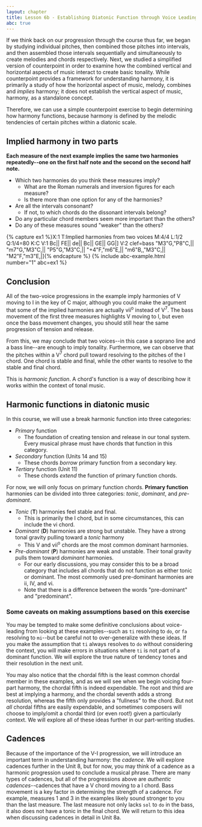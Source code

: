 ```yaml
---
layout: chapter
title: Lesson 6b - Establishing Diatonic Function through Voice Leading
abc: true
---
```


If we think back on our progression through the course thus far, we began by studying individual pitches, then combined those pitches into intervals, and then assembled those intervals sequentially and simultaneously to create melodies and chords respectively. Next, we studied a simplified version of counterpoint in order to examine how the combined vertical and horizontal aspects of music interact to create basic tonality. While counterpoint provides a framework for understanding harmony, it is primarily a study of how the horizontal aspect of music, melody, combines and *implies* harmony; it does not establish the vertical aspect of music, harmony, as a standalone concept. 

Therefore, we can use a simple counterpoint exercise to begin determining how harmony functions, because harmony is defined by the melodic tendencies of certain pitches within a diatonic scale.

## Implied harmony in two parts
<!-- When doing the following example, make sure that the class understands that each measure has the same two harmonies. It won't make sense to them otherwise. Also, after having listened to this once through and discussed the key and implied function with them, point out how they hear the first measure as having a major chord on the second beat even though there is no third or fifth. You can prove this to them by changing all of the Es to Ebs and then have them listen to it in minor. When you play the first measure again, they will now hear the second beat as having a minor third instead of a major third even though it's not there either time.-->

**Each measure of the next example implies the same two harmonies repeatedly--one on the first half note and the second on the second half note.**
- Which two harmonies do you think these measures imply? 
  - What are the Roman numerals and inversion figures for each measure?
  - Is there more than one option for any of the harmonies?
- Are all the intervals consonant? 
  - If not, to which chords do the dissonant intervals belong?  
- Do any particular chord members seem more important than the others? 
- Do any of these measures sound "weaker" than the others?

{% capture ex1 %}X:1
T:Implied harmonies from two voices
M:4/4
L:1/2
Q:1/4=80
K:C
V:1
Bc|| FE|| de|| Bc|| GE|| GG|]
V:2 clef=bass
"M3"G,"P8"C,|| "m7"G,"M3"C,|| "P5"G,"M3"C,|| "+4"F,"m6"E,|| "m6"B,,"M3"C,|| "M2"F,"m3"E,|]{% endcapture %}
{% include abc-example.html number="1" abc=ex1 %}

## Conclusion

All of the two-voice progressions in the example imply harmonies of V moving to I in the key of C major, although you could make the argument that some of the implied harmonies are actually vii<sup>o</sup> instead of V<sup>7</sup>. The bass movement of the first three measures highlights V moving to I, but even once the bass movement changes, you should still hear the same progression of tension and release. 

From this, we may conclude that two voices--in this case a soprano line and a bass line--are enough to imply tonality. Furthermore, we can observe that the pitches within a V<sup>7</sup> chord pull toward resolving to the pitches of the I chord. One chord is stable and final, while the other wants to resolve to the stable and final chord.

This is *harmonic function*. A chord's function is a way of describing how it works within the context of tonal music.

## Harmonic functions in diatonic music

In this course, we will use a break harmonic function into three categories:
- *Primary* function
  - The foundation of creating tension and release in our tonal system. Every musical phrase must have chords that function in this category.
- *Secondary* function (Units 14 and 15)
  - These chords *borrow* primary function from a secondary key. 
- *Tertiary* function (Unit 11)
  - These chords *extend* the function of primary function chords.

For now, we will only focus on primary function chords. **Primary function** harmonies can be divided into three categories: *tonic*, *dominant*, and *pre-dominant*. 
- *Tonic* (**T**) harmonies feel stable and final.
  - This is primarily the I chord, but in some circumstances, this can include the vi chord.
- *Dominant* (**D**) harmonies are strong but unstable. They have a strong tonal gravity pulling toward a *tonic* harmony
  - This V and vii<sup>o</sup> chords are the most common dominant harmonies.
- *Pre-dominant* (**P**) harmonies are weak and unstable. Their tonal gravity pulls them toward *dominant* harmonies.
  - For our early discussions, you may consider this to be a broad category that includes all chords that do not function as either tonic or dominant. The most commonly used pre-dominant harmonies are ii, IV, and vi.  
  - Note that there is a difference between the words "pre-dominant" and "predominant".

### Some caveats on making assumptions based on this exercise

You may be tempted to make some definitive conclusions about voice-leading from looking at these examples--such as `ti` resolving to `do`, or `fa` resolving to `mi`--but be careful not to over-generalize with these ideas. If you make the assumption that `ti` always resolves to `do` without considering the context, you will make errors in situations where `ti` is not part of a dominant function. We will explore the true nature of tendency tones and their resolution in the next unit.

You may also notice that the chordal fifth is the least common chordal member in these examples, and as we will see when we begin voicing four-part harmony, the chordal fifth is indeed expendable. The root and third are best at implying a harmony, and the chordal seventh adds a strong resolution, whereas the fifth only provides a "fullness" to the chord. But not *all* chordal fifths are easily expendable, and sometimes composers will choose to imply/omit a chordal third (or even root!) given a particularly context. We will explore all of these ideas further in our part-writing studies.

## Cadences

Because of the importance of the V-I progression, we will introduce an important term in understanding harmony: the *cadence*. We will explore cadences further in the Unit 8, but for now, you may think of a cadence as a harmonic progression used to conclude a musical phrase. There are many types of cadences, but all of the progressions above are *authentic cadences*--cadences that have a V chord moving to a I chord. Bass movement is a key factor in determining the strength of a cadence. For example, measures 1 and 3 in the examples likely sound stronger to you than the last measure. The last measure not only lacks `sol` to `do` in the bass, it also does not have a tonic in the final chord. We will return to this idea when discussing cadences in detail in Unit 8a.
